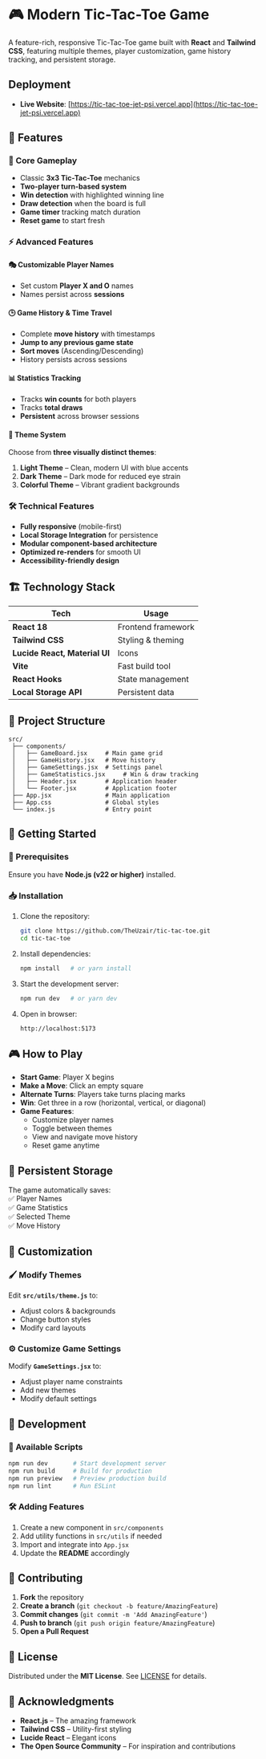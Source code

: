 # 🎮 Modern Tic-Tac-Toe Game

A feature-rich, responsive Tic-Tac-Toe game built with **React** and **Tailwind CSS**, featuring multiple themes, player customization, game history tracking, and persistent storage.

## Deployment

-   **Live Website**: [https://tic-tac-toe-jet-psi.vercel.app](https://tic-tac-toe-jet-psi.vercel.app)

## 🌟 Features

### 🎯 Core Gameplay

-   Classic **3x3 Tic-Tac-Toe** mechanics
-   **Two-player turn-based system**
-   **Win detection** with highlighted winning line
-   **Draw detection** when the board is full
-   **Game timer** tracking match duration
-   **Reset game** to start fresh

### ⚡ Advanced Features

#### 🎭 Customizable Player Names

-   Set custom **Player X and O** names
-   Names persist across **sessions**

#### 🕒 Game History & Time Travel

-   Complete **move history** with timestamps
-   **Jump to any previous game state**
-   **Sort moves** (Ascending/Descending)
-   History persists across sessions

#### 📊 Statistics Tracking

-   Tracks **win counts** for both players
-   Tracks **total draws**
-   **Persistent** across browser sessions

#### 🎨 Theme System

Choose from **three visually distinct themes**:

1. **Light Theme** – Clean, modern UI with blue accents
2. **Dark Theme** – Dark mode for reduced eye strain
3. **Colorful Theme** – Vibrant gradient backgrounds

### 🛠️ Technical Features

-   **Fully responsive** (mobile-first)
-   **Local Storage Integration** for persistence
-   **Modular component-based architecture**
-   **Optimized re-renders** for smooth UI
-   **Accessibility-friendly design**

## 🏗️ Technology Stack

| **Tech**                      | **Usage**          |
| ----------------------------- | ------------------ |
| **React 18**                  | Frontend framework |
| **Tailwind CSS**              | Styling & theming  |
| **Lucide React, Material UI** | Icons              |
| **Vite**                      | Fast build tool    |
| **React Hooks**               | State management   |
| **Local Storage API**         | Persistent data    |

## 📁 Project Structure

```
src/
 ├── components/
 │   ├── GameBoard.jsx     # Main game grid
 │   ├── GameHistory.jsx   # Move history
 │   ├── GameSettings.jsx  # Settings panel
 │   ├── GameStatistics.jsx     # Win & draw tracking
 │   ├── Header.jsx        # Application header
 │   └── Footer.jsx        # Application footer
 ├── App.jsx               # Main application
 ├── App.css               # Global styles
 └── index.js              # Entry point
```

## 🚀 Getting Started

### 🔧 Prerequisites

Ensure you have **Node.js (v22 or higher)** installed.

### 📥 Installation

1. Clone the repository:

    ```bash
    git clone https://github.com/TheUzair/tic-tac-toe.git
    cd tic-tac-toe
    ```

2. Install dependencies:

    ```bash
    npm install   # or yarn install
    ```

3. Start the development server:

    ```bash
    npm run dev   # or yarn dev
    ```

4. Open in browser:
    ```
    http://localhost:5173
    ```

## 🎮 How to Play

-   **Start Game**: Player X begins
-   **Make a Move**: Click an empty square
-   **Alternate Turns**: Players take turns placing marks
-   **Win**: Get three in a row (horizontal, vertical, or diagonal)
-   **Game Features**:
    -   Customize player names
    -   Toggle between themes
    -   View and navigate move history
    -   Reset game anytime

## 💾 Persistent Storage

The game automatically saves:  
✅ Player Names  
✅ Game Statistics  
✅ Selected Theme  
✅ Move History

## 🎨 Customization

### 🖌️ Modify Themes

Edit **`src/utils/theme.js`** to:

-   Adjust colors & backgrounds
-   Change button styles
-   Modify card layouts

### ⚙️ Customize Game Settings

Modify **`GameSettings.jsx`** to:

-   Adjust player name constraints
-   Add new themes
-   Modify default settings

## 🔧 Development

### 📜 Available Scripts

```bash
npm run dev       # Start development server
npm run build     # Build for production
npm run preview   # Preview production build
npm run lint      # Run ESLint
```

### 🛠️ Adding Features

1. Create a new component in `src/components`
2. Add utility functions in `src/utils` if needed
3. Import and integrate into `App.jsx`
4. Update the **README** accordingly

## 🤝 Contributing

1. **Fork** the repository
2. **Create a branch** (`git checkout -b feature/AmazingFeature`)
3. **Commit changes** (`git commit -m 'Add AmazingFeature'`)
4. **Push to branch** (`git push origin feature/AmazingFeature`)
5. **Open a Pull Request**

## 📜 License

Distributed under the **MIT License**. See [LICENSE](LICENSE) for details.

## 👏 Acknowledgments

-   **React.js** – The amazing framework
-   **Tailwind CSS** – Utility-first styling
-   **Lucide React** – Elegant icons
-   **The Open Source Community** – For inspiration and contributions
